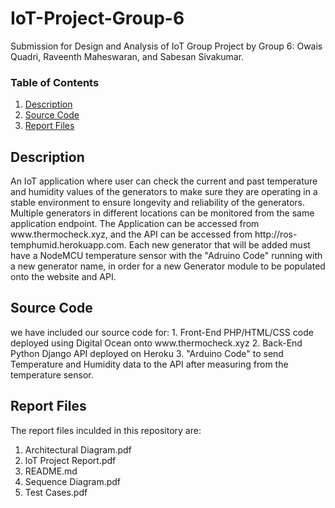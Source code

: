# IoT-Project-Group-6
Submission for Design and Analysis of IoT Group Project by Group 6: Owais Quadri, Raveenth Maheswaran, and Sabesan Sivakumar.
### Table of Contents
1. <a href="#1">Description</a>
2. <a href="#2">Source Code</a>
3. <a href="#3">Report Files</a>
<h2 id="1">Description</h2>
An IoT application where user can check the current and past temperature and humidity values of the generators to make sure they are operating in a stable environment to ensure longevity and reliability of the generators. Multiple generators in different locations can be monitored from the same application endpoint.  
The Application can be accessed from www.thermocheck.xyz, and the API can be accessed from http://ros-temphumid.herokuapp.com. Each new generator that will be added must have a NodeMCU temperature sensor with the "Adruino Code" running with a new generator name, in order for a new Generator module to be populated onto the website and API.

<h2 id="2">Source Code</h2>  
we have included our source code for:  
1. Front-End PHP/HTML/CSS code deployed using Digital Ocean onto www.thermocheck.xyz
2. Back-End Python Django API deployed on Heroku
3. "Arduino Code" to send Temperature and Humidity data to the API after measuring from the temperature sensor.  
  
<h2 id="3">Report Files</h2>   

The report files inculded in this repository are:
1. Architectural Diagram.pdf
2. loT Project Report.pdf
3. README.md
4. Sequence Diagram.pdf
5. Test Cases.pdf
